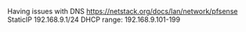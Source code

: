 Having issues with DNS
https://netstack.org/docs/lan/network/pfsense
StaticIP 192.168.9.1/24
DHCP range: 192.168.9.101-199
